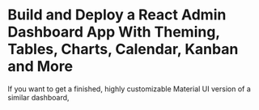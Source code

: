 # Build and Deploy a React Admin Dashboard App With Theming, Tables, Charts, Calendar, Kanban and More


If you want to get a finished, highly customizable Material UI version of a similar dashboard, 
